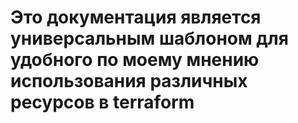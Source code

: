 # Это документация является универсальным шаблоном для удобного по моему мнению использования различных ресурсов в terraform 
